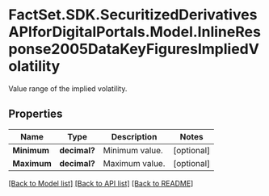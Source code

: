 # FactSet.SDK.SecuritizedDerivativesAPIforDigitalPortals.Model.InlineResponse2005DataKeyFiguresImpliedVolatility
Value range of the implied volatility.

## Properties

Name | Type | Description | Notes
------------ | ------------- | ------------- | -------------
**Minimum** | **decimal?** | Minimum value. | [optional] 
**Maximum** | **decimal?** | Maximum value. | [optional] 

[[Back to Model list]](../README.md#documentation-for-models) [[Back to API list]](../README.md#documentation-for-api-endpoints) [[Back to README]](../README.md)

